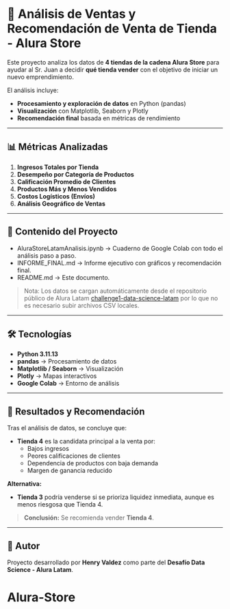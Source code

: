 # 🏬 Análisis de Ventas y Recomendación de Venta de Tienda - Alura Store

Este proyecto analiza los datos de **4 tiendas de la cadena Alura Store** para ayudar al Sr. Juan a decidir **qué tienda vender** con el objetivo de iniciar un nuevo emprendimiento.

El análisis incluye:

- **Procesamiento y exploración de datos** en Python (pandas)  
- **Visualización** con Matplotlib, Seaborn y Plotly  
- **Recomendación final** basada en métricas de rendimiento

---

## 📊 Métricas Analizadas

1. **Ingresos Totales por Tienda**  
2. **Desempeño por Categoría de Productos**  
3. **Calificación Promedio de Clientes**  
4. **Productos Más y Menos Vendidos**  
5. **Costos Logísticos (Envíos)**  
6. **Análisis Geográfico de Ventas** 

---

## 📁 Contenido del Proyecto
- AluraStoreLatamAnalisis.ipynb → Cuaderno de Google Colab con todo el análisis paso a paso.
- INFORME_FINAL.md → Informe ejecutivo con gráficos y recomendación final.
- README.md → Este documento.

> Nota: Los datos se cargan automáticamente desde el repositorio público de Alura Latam
  [challenge1-data-science-latam](https://github.com/alura-es-cursos/challenge1-data-science-latam)
  por lo que no es necesario subir archivos CSV locales.


---

## 🛠️ Tecnologías

- **Python 3.11.13**  
- **pandas** → Procesamiento de datos  
- **Matplotlib / Seaborn** → Visualización  
- **Plotly** → Mapas interactivos  
- **Google Colab** → Entorno de análisis

---

## 🚀 Resultados y Recomendación

Tras el análisis de datos, se concluye que:

- **Tienda 4** es la candidata principal a la venta por:
  - Bajos ingresos
  - Peores calificaciones de clientes
  - Dependencia de productos con baja demanda
  - Margen de ganancia reducido

**Alternativa:**  
- **Tienda 3** podría venderse si se prioriza liquidez inmediata, aunque es menos riesgosa que Tienda 4.

> **Conclusión:** Se recomienda vender **Tienda 4**.

---

## 👤 Autor

Proyecto desarrollado por **Henry Valdez** como parte del **Desafío Data Science - Alura Latam**.
# Alura-Store
